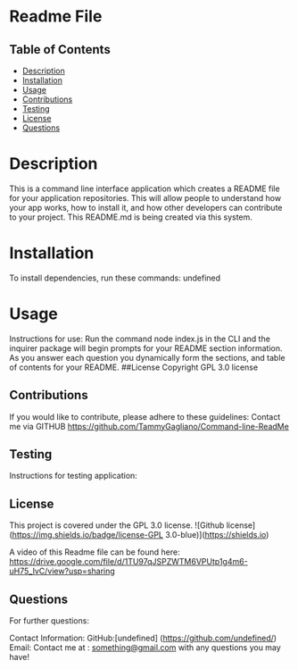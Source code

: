 # Readme File
  
 
  ## Table of Contents
  * [Description](#description)
  * [Installation](#installation)
  * [Usage](#usage)
  * [Contributions](#contributions)
  * [Testing](#testing)
  * [License](#license)
  * [Questions](#questions)

  # Description
  This is a command line interface application which creates a README file for your application repositories. This will allow people to understand how your app works, how to install it, and how other developers can contribute to your project. This README.md is being created via this system.
  
  # Installation
  To install dependencies, run these commands:
  undefined

  # Usage
  Instructions for use:
  Run the command node index.js in the CLI and the inquirer package will begin prompts for your README section information. As you answer each question you dynamically form the sections, and table of contents for your README.
  ##License
      Copyright GPL 3.0 license
  
  ## Contributions
  If you would like to contribute, please adhere to these guidelines:
  Contact me via GITHUB
  https://github.com/TammyGagliano/Command-line-ReadMe
  
  ## Testing
  Instructions for testing application:
  
  
  ## License
  This project is covered under the GPL 3.0 license.
  ![Github license](https://img.shields.io/badge/license-GPL 3.0-blue)](https://shields.io)

  A video of this Readme file can be found here: 
  https://drive.google.com/file/d/1TU97qJSPZWTM6VPUtp1g4m6-uH75_IvC/view?usp=sharing



  ## Questions
  For further questions:
    
  Contact Information:
  GitHub:[undefined] (https://github.com/undefined/)
  Email: Contact me at : something@gmail.com with any questions you may have!
  